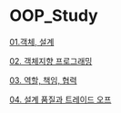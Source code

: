# OOP_Study

[01.객체, 설계](https://github.com/ppth0608/OOP_Study/wiki/01.-객체,-설계)

[02. 객체지향 프로그래밍](https://github.com/ppth0608/OOP_Study/wiki/02.-객체지향-프로그래밍)

[03. 역할, 책임, 협력](https://github.com/ppth0608/OOP_Study/wiki/03.-역할,-책임,-협력)

[04. 설계 품질과 트레이드 오프](https://github.com/ppth0608/OOP_Study/wiki/04.-설계-품질과-트레이드-오프)
